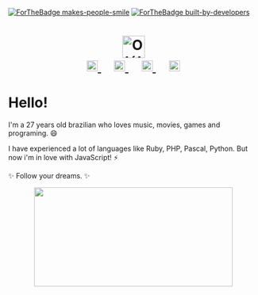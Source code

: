 [![ForTheBadge makes-people-smile](http://ForTheBadge.com/images/badges/makes-people-smile.svg)](https://GitHub.com/wellperez/)
[![ForTheBadge built-by-developers](http://ForTheBadge.com/images/badges/built-by-developers.svg)](https://GitHub.com/wellperez/)

<div align="center">
 <h1>
  <img align="center" alt="Olá!" src="https://media.giphy.com/media/dWTBGOR6sLLWQvZZ21/giphy.gif" width="45px">
  <br />
  <a  target="_blank" href="https://www.linkedin.com/in/wellperez/">
    <img alt="Linkedin" width="22px" src="https://raw.githubusercontent.com/HigorSnt/HigorSnt/1b6fab456bd620dc4ca1de9632218c54d967626d/.github/linkedin.svg" />
  </a>&nbsp;&nbsp;&nbsp;
  <a target="_blank" href="mailto:wellingtonaperez@gmail.com">
    <img alt="Email" width="22px" src="https://raw.githubusercontent.com/HigorSnt/HigorSnt/1b6fab456bd620dc4ca1de9632218c54d967626d/.github/gmail.svg" />
  </a>&nbsp;&nbsp;&nbsp;
  <a target="_blank" href="https://www.facebook.com/weellperez/">
    <img alt="Facebook" width="22px" src="https://raw.githubusercontent.com/HigorSnt/HigorSnt/1b6fab456bd620dc4ca1de9632218c54d967626d/.github/facebook.svg" />
  </a>&nbsp;&nbsp;&nbsp;
  <a target="_blank" href="https://twitter.com/euwellperez">
    <img alt="Twitter" width="22px" src="https://raw.githubusercontent.com/HigorSnt/HigorSnt/1b6fab456bd620dc4ca1de9632218c54d967626d/.github/twitter.svg" />
  </a>
 </h1>
</div>

# Hello!

I'm a 27 years old brazilian who loves music, movies, games and programing. 😄

I have experienced a lot of languages like Ruby, PHP, Pascal, Python. But now i'm in love with JavaScript! ⚡

✨ Follow your dreams. ✨

<div align="center">
 <img align="center" src="https://github-readme-stats.vercel.app/api/top-langs/?username=wellperez&layout=compact&theme=dark" width="400px" height="200px" />
</div>
